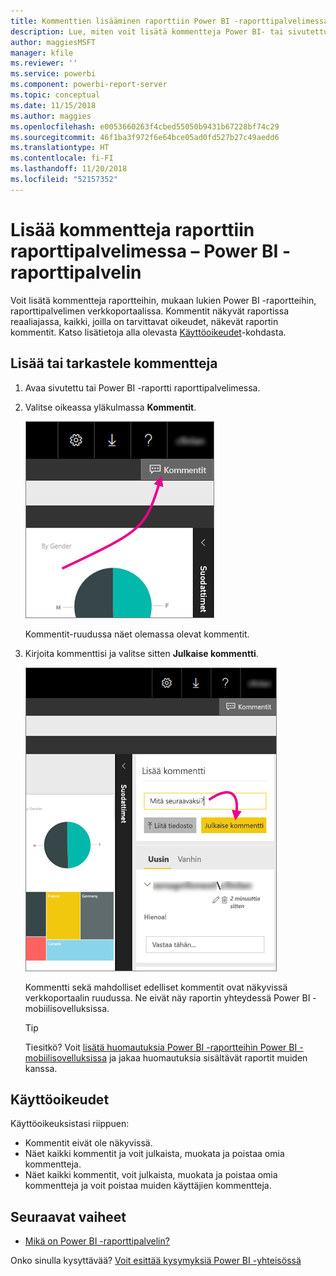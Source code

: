 ```yaml
---
title: Kommenttien lisääminen raporttiin Power BI -raporttipalvelimessa
description: Lue, miten voit lisätä kommentteja Power BI- tai sivutettuun raporttiin Power BI -raporttipalvelimessa tai SQL Server Reporting Services -raporttipalvelimessa.
author: maggiesMSFT
manager: kfile
ms.reviewer: ''
ms.service: powerbi
ms.component: powerbi-report-server
ms.topic: conceptual
ms.date: 11/15/2018
ms.author: maggies
ms.openlocfilehash: e0053660263f4cbed55050b9431b67228bf74c29
ms.sourcegitcommit: 46f1ba3f972f6e64bce05ad0fd527b27c49aedd6
ms.translationtype: HT
ms.contentlocale: fi-FI
ms.lasthandoff: 11/20/2018
ms.locfileid: "52157352"
---
```

# <a name="add-comments-to-a-report-in-a-report-server---power-bi-report-server"></a>Lisää kommentteja raporttiin raporttipalvelimessa – Power BI -raporttipalvelin
Voit lisätä kommentteja raportteihin, mukaan lukien Power BI -raportteihin, raporttipalvelimen verkkoportaalissa. Kommentit näkyvät raportissa reaaliajassa, kaikki, joilla on tarvittavat oikeudet, näkevät raportin kommentit. Katso lisätietoja alla olevasta [Käyttöoikeudet](#permissions)-kohdasta.

## <a name="add-or-view-comments"></a>Lisää tai tarkastele kommentteja
1. Avaa sivutettu tai Power BI -raportti raporttipalvelimessa.
2. Valitse oikeassa yläkulmassa **Kommentit**.
   
    ![Valitse kommentit](media/add-comments/report-server-web-portal-comments-button.png)
   
    Kommentit-ruudussa näet olemassa olevat kommentit.
3. Kirjoita kommenttisi ja valitse sitten **Julkaise kommentti**.
   
    ![Julkaise kommentti](media/add-comments/report-server-web-portal-comments-pane.png)
   
    Kommentti sekä mahdolliset edelliset kommentit ovat näkyvissä verkkoportaalin ruudussa. Ne eivät näy raportin yhteydessä Power BI -mobiilisovelluksissa.
   
   > [!TIP]
   > Tiesitkö? Voit [lisätä huomautuksia Power BI -raportteihin Power BI -mobiilisovelluksissa](../consumer/mobile/mobile-annotate-and-share-a-tile-from-the-mobile-apps.md) ja jakaa huomautuksia sisältävät raportit muiden kanssa.
   > 
   > 

## <a name="permissions"></a>Käyttöoikeudet
Käyttöoikeuksistasi riippuen:

* Kommentit eivät ole näkyvissä.
* Näet kaikki kommentit ja voit julkaista, muokata ja poistaa omia kommentteja.
* Näet kaikki kommentit, voit julkaista, muokata ja poistaa omia kommentteja ja voit poistaa muiden käyttäjien kommentteja.

## <a name="next-steps"></a>Seuraavat vaiheet
* [Mikä on Power BI -raporttipalvelin?](get-started.md)  

Onko sinulla kysyttävää? [Voit esittää kysymyksiä Power BI -yhteisössä](https://community.powerbi.com/)

